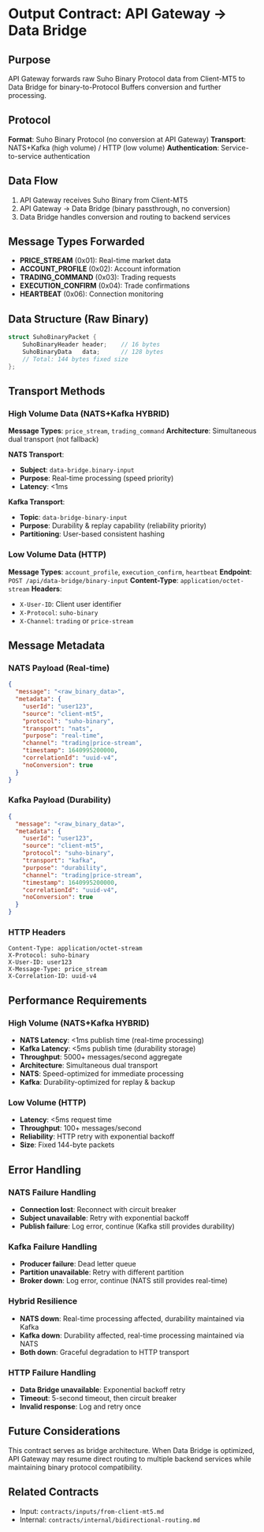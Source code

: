 # Output Contract: API Gateway → Data Bridge

## Purpose
API Gateway forwards raw Suho Binary Protocol data from Client-MT5 to Data Bridge for binary-to-Protocol Buffers conversion and further processing.

## Protocol
**Format**: Suho Binary Protocol (no conversion at API Gateway)
**Transport**: NATS+Kafka (high volume) / HTTP (low volume)
**Authentication**: Service-to-service authentication

## Data Flow
1. API Gateway receives Suho Binary from Client-MT5
2. API Gateway → Data Bridge (binary passthrough, no conversion)
3. Data Bridge handles conversion and routing to backend services

## Message Types Forwarded
- **PRICE_STREAM** (0x01): Real-time market data
- **ACCOUNT_PROFILE** (0x02): Account information
- **TRADING_COMMAND** (0x03): Trading requests
- **EXECUTION_CONFIRM** (0x04): Trade confirmations
- **HEARTBEAT** (0x06): Connection monitoring

## Data Structure (Raw Binary)
```cpp
struct SuhoBinaryPacket {
    SuhoBinaryHeader header;    // 16 bytes
    SuhoBinaryData   data;      // 128 bytes
    // Total: 144 bytes fixed size
};
```

## Transport Methods

### **High Volume Data (NATS+Kafka HYBRID)**
**Message Types**: `price_stream`, `trading_command`
**Architecture**: Simultaneous dual transport (not fallback)

**NATS Transport**:
- **Subject**: `data-bridge.binary-input`
- **Purpose**: Real-time processing (speed priority)
- **Latency**: <1ms

**Kafka Transport**:
- **Topic**: `data-bridge-binary-input`
- **Purpose**: Durability & replay capability (reliability priority)
- **Partitioning**: User-based consistent hashing

### **Low Volume Data (HTTP)**
**Message Types**: `account_profile`, `execution_confirm`, `heartbeat`
**Endpoint**: `POST /api/data-bridge/binary-input`
**Content-Type**: `application/octet-stream`
**Headers**:
- `X-User-ID`: Client user identifier
- `X-Protocol`: `suho-binary`
- `X-Channel`: `trading` or `price-stream`

## Message Metadata

### **NATS Payload (Real-time)**
```json
{
  "message": "<raw_binary_data>",
  "metadata": {
    "userId": "user123",
    "source": "client-mt5",
    "protocol": "suho-binary",
    "transport": "nats",
    "purpose": "real-time",
    "channel": "trading|price-stream",
    "timestamp": 1640995200000,
    "correlationId": "uuid-v4",
    "noConversion": true
  }
}
```

### **Kafka Payload (Durability)**
```json
{
  "message": "<raw_binary_data>",
  "metadata": {
    "userId": "user123",
    "source": "client-mt5",
    "protocol": "suho-binary",
    "transport": "kafka",
    "purpose": "durability",
    "channel": "trading|price-stream",
    "timestamp": 1640995200000,
    "correlationId": "uuid-v4",
    "noConversion": true
  }
}
```

### **HTTP Headers**
```
Content-Type: application/octet-stream
X-Protocol: suho-binary
X-User-ID: user123
X-Message-Type: price_stream
X-Correlation-ID: uuid-v4
```

## Performance Requirements

### **High Volume (NATS+Kafka HYBRID)**
- **NATS Latency**: <1ms publish time (real-time processing)
- **Kafka Latency**: <5ms publish time (durability storage)
- **Throughput**: 5000+ messages/second aggregate
- **Architecture**: Simultaneous dual transport
- **NATS**: Speed-optimized for immediate processing
- **Kafka**: Durability-optimized for replay & backup

### **Low Volume (HTTP)**
- **Latency**: <5ms request time
- **Throughput**: 100+ messages/second
- **Reliability**: HTTP retry with exponential backoff
- **Size**: Fixed 144-byte packets

## Error Handling

### **NATS Failure Handling**
- **Connection lost**: Reconnect with circuit breaker
- **Subject unavailable**: Retry with exponential backoff
- **Publish failure**: Log error, continue (Kafka still provides durability)

### **Kafka Failure Handling**
- **Producer failure**: Dead letter queue
- **Partition unavailable**: Retry with different partition
- **Broker down**: Log error, continue (NATS still provides real-time)

### **Hybrid Resilience**
- **NATS down**: Real-time processing affected, durability maintained via Kafka
- **Kafka down**: Durability affected, real-time processing maintained via NATS
- **Both down**: Graceful degradation to HTTP transport

### **HTTP Failure Handling**
- **Data Bridge unavailable**: Exponential backoff retry
- **Timeout**: 5-second timeout, then circuit breaker
- **Invalid response**: Log and retry once

## Future Considerations
This contract serves as bridge architecture. When Data Bridge is optimized, API Gateway may resume direct routing to multiple backend services while maintaining binary protocol compatibility.

## Related Contracts
- Input: `contracts/inputs/from-client-mt5.md`
- Internal: `contracts/internal/bidirectional-routing.md`